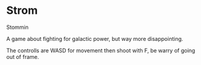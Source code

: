 # Strom
Stommin

A game about fighting for galactic power, but way more disappointing.


The controlls are WASD for movement then shoot with F, be warry of going out of frame.
